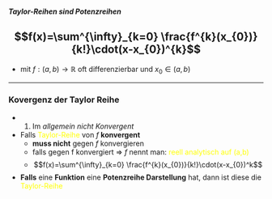 ##### Taylor-Reihen sind Potenzreihen
## $$f(x)=\sum^{\infty}_{k=0} \frac{f^{k}(x_{0})}{k!}\cdot(x-x_{0})^{k}$$
- mit $f: (a,b)\to \mathbb{R}$  oft differenzierbar und $x_{0}\in(a,b)$


---

### Kovergenz der Taylor Reihe
- 1. Im *allgemein nicht Konvergent*
- Falls <span style="color:#ffff00">Taylor-Reihe </span>von $f$ **konvergent**
	- **muss nicht** gegen $f$ konvergieren
	- falls gegen f konvergiert => $f$ nennt man: <span style="color:#ffff00">reell analytisch auf (a,b)</span> 
	- $$f(x)=\sum^{\infty}_{k=0} \frac{f^{k}(x_{0})}{k!}\cdot(x-x_{0})^k$$
- **Falls** eine **Funktion** eine **Potenzreihe Darstellung** hat, dann ist diese die <span style="color:#ffff00">Taylor-Reihe</span> 
